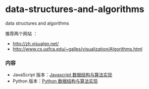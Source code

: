 # data-structures-and-algorithms

data structures and algorithms

推荐两个网站 ：
- http://zh.visualgo.net/  
- http://www.cs.usfca.edu/~galles/visualization/Algorithms.html

### 内容

- JavaScript 版本：[Javascript 数据结构与算法实现](https://github.com/dyygtfx/data-structures-and-algorithms/blob/master/JavaScript.md)
- Python 版本：[Python 数据结构与算法实现](https://github.com/dyygtfx/data-structures-and-algorithms/blob/master/Python.md)
